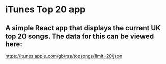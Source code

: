 # iTunes Top 20 app

## A simple React app that displays the current UK top 20 songs. The data for this can be viewed here:

https://itunes.apple.com/gb/rss/topsongs/limit=20/json



